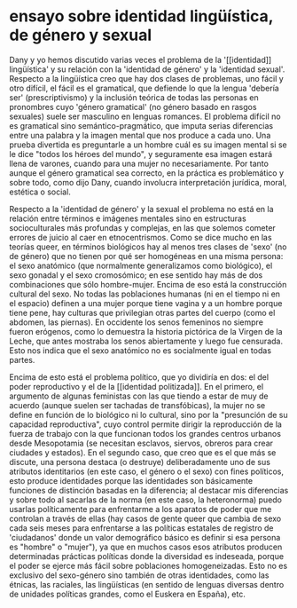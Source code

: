 # ensayo sobre identidad lingüística, de género y sexual
Dany y yo hemos discutido varias veces el problema de la '[[identidad]] lingüística' y su relación con la 'identidad de género' y la 'identidad sexual'. Respecto a la lingüística creo que hay dos clases de problemas, uno fácil y otro difícil, el fácil es el gramatical, que defiende lo que la lengua 'debería ser' (prescriptivismo) y la inclusión teórica de todas las personas en pronombres cuyo 'género gramatical' (no género basado en rasgos sexuales) suele ser masculino en lenguas romances. El problema difícil no es gramatical sino semántico-pragmático, que imputa serias diferencias entre una palabra y la imagen mental que nos produce a cada uno. Una prueba divertida es preguntarle a un hombre cuál es su imagen mental si se le dice "todos los héroes del mundo", y seguramente esa imagen estará llena de varones, cuando para una mujer no necesariamente. Por tanto aunque el género gramatical sea correcto, en la práctica es problemático y sobre todo, como dijo Dany, cuando involucra interpretación jurídica, moral, estética o social.

Respecto a la 'identidad de género' y la sexual el problema no está en la relación entre términos e imágenes mentales sino en estructuras socioculturales más profundas y complejas, en las que solemos cometer errores de juicio al caer en etnocentrismos. Como se dice mucho en las teorías queer, en términos biológicos hay al menos tres clases de 'sexo' (no de género) que no tienen por qué ser homogéneas en una misma persona: el sexo anatómico (que normalmente generalizamos como biológico), el sexo gonadal y el sexo cromosómico; en ese sentido hay más de dos combinaciones que sólo hombre-mujer. Encima de eso está la construcción cultural del sexo. No todas las poblaciones humanas (ni en el tiempo ni en el espacio) definen a una mujer porque tiene vagina y a un hombre porque tiene pene, hay culturas que privilegian otras partes del cuerpo (como el abdomen, las piernas). En occidente los senos femeninos no siempre fueron erógenos, como lo demuestra la historia pictórica de la Virgen de la Leche, que antes mostraba los senos abiertamente y luego fue censurada. Esto nos indica que el sexo anatómico no es socialmente igual en todas partes. 

Encima de esto está el problema político, que yo dividiría en dos: el del poder reproductivo y el de la [[identidad politizada]]. En el primero, el argumento de algunas feministas con las que tiendo a estar de muy de acuerdo (aunque suelen ser tachadas de transfóbicas), la mujer no se define en función de lo biológico ni lo cultural, sino por la "presunción de su capacidad reproductiva", cuyo control permite dirigir la reproducción de la fuerza de trabajo con la que funcionan todos los grandes centros urbanos desde Mesopotamia (se necesitan esclavos, siervos, obreros para crear ciudades y estados). En el segundo caso, que creo que es el que más se discute, una persona destaca (o destruye) deliberadamente uno de sus atributos identitarios (en este caso, el género o el sexo) con fines políticos, esto produce identidades porque las identidades son básicamente funciones de distinción basadas en la diferencia; al destacar mis diferencias y sobre todo al sacarlas de la norma (en este caso, la heteronorma) puedo usarlas políticamente para enfrentarme a los aparatos de poder que me controlan a través de ellas (hay casos de gente queer que cambia de sexo cada seis meses para enfrentarse a las políticas estatales de registro de 'ciudadanos' donde un valor demográfico básico es definir si esa persona es "hombre" o "mujer"), ya que en muchos casos esos atributos producen determinadas prácticas políticas donde la diversidad es indeseada, porque el poder se ejerce más fácil sobre poblaciones homogeneizadas. Esto no es exclusivo del sexo-género sino también de otras identidades, como las étnicas, las raciales, las lingüísticas (en sentido de lenguas diversas dentro de unidades políticas grandes, como el Euskera en España), etc.
